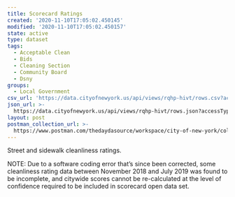 ```yaml
---
title: Scorecard Ratings
created: '2020-11-10T17:05:02.450145'
modified: '2020-11-10T17:05:02.450157'
state: active
type: dataset
tags:
  - Acceptable Clean
  - Bids
  - Cleaning Section
  - Community Board
  - Dsny
groups:
  - Local Government
csv_url: 'https://data.cityofnewyork.us/api/views/rqhp-hivt/rows.csv?accessType=DOWNLOAD'
json_url: >-
  https://data.cityofnewyork.us/api/views/rqhp-hivt/rows.json?accessType=DOWNLOAD
layout: post
postman_collection_url: >-
  https://www.postman.com/thedaydasource/workspace/city-of-new-york/collection/15909983-621a6504-6012-46e6-8730-fefc76716343
---
```

Street and sidewalk cleanliness ratings.

NOTE: Due to a software coding error that’s since been corrected, some cleanliness rating data between November 2018 and July 2019 was found to be incomplete, and citywide scores cannot be re-calculated at the level of confidence required to be included in scorecard open data set.
